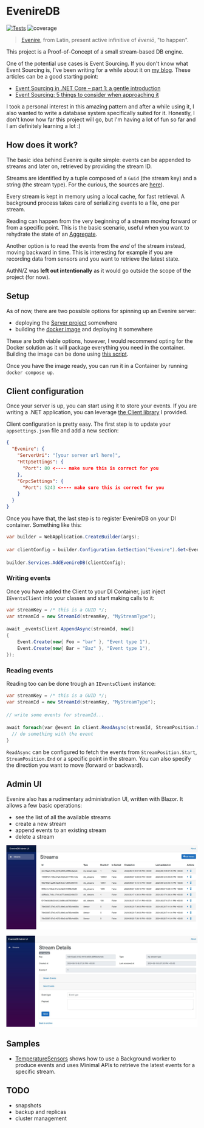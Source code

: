 # EvenireDB

[![Tests](https://github.com/mizrael/EvenireDB/actions/workflows/dotnet.yml/badge.svg)](https://github.com/mizrael/EvenireDB/actions/workflows/dotnet.yml)
![coverage](https://img.shields.io/endpoint?url=https://gist.githubusercontent.com/mizrael/ebd585c5ad0069d0e8486e43cade5793/raw/eveniredb-code-coverage.json)

> [Evenire](https://en.wiktionary.org/wiki/evenire), from Latin, present active infinitive of *ēveniō*, "to happen".

This project is a Proof-of-Concept of a small stream-based DB engine. 

One of the potential use cases is Event Sourcing. If you don't know what Event Sourcing is, I've been writing for a while about it on [my blog](https://www.davidguida.net). These articles can be a good starting point:
- [Event Sourcing in .NET Core – part 1: a gentle introduction](https://www.davidguida.net/event-sourcing-in-net-core-part-1-a-gentle-introduction/)
- [Event Sourcing: 5 things to consider when approaching it](https://www.davidguida.net/event-sourcing-things-to-consider)

I took a personal interest in this amazing pattern and after a while using it, I also wanted to write a database system specifically suited for it.
Honestly, I don't know how far this project will go, but I'm having a lot of fun so far and I am definitely learning a lot :)

## How does it work?

The basic idea behind Evenire is quite simple: events can be appended to streams and later on, retrieved by providing the stream ID.

Streams are identified by a tuple composed of a `Guid` (the stream key) and a string (the stream type). For the curious, the sources are [here](./src/EvenireDB.Common/StreamId.cs)).

Every stream is kept in memory using a local cache, for fast retrieval. A background process takes care of serializing events to a file, one per stream.

Reading can happen from the very beginning of a stream moving forward or from a specific point. This is the basic scenario, useful when you want to rehydrate the state of an [Aggregate](https://www.martinfowler.com/bliki/DDD_Aggregate.html).

Another option is to read the events from the _end_ of the stream instead, moving backward in time. This is interesting for example if you are recording data from sensors and you want to retrieve the latest state.

AuthN/Z was **left out intentionally** as it would go outside the scope of the project (for now).

## Setup

As of now, there are two possible options for spinning up an Evenire server:
- deploying the [Server project](https://github.com/mizrael/EvenireDB/tree/main/src/EvenireDB.Server) somewhere
- building the [docker image](https://github.com/mizrael/EvenireDB/blob/main/Dockerfile) and deploying it somewhere

These are both viable options, however, I would recommend opting for the Docker solution as it will package everything you need in the container. Building the image can be done using [this script](https://github.com/mizrael/EvenireDB/blob/main/scripts/dockerize.ps1).

Once you have the image ready, you can run it in a Container by running `docker compose up`.

## Client configuration

Once your server is up, you can start using it to store your events. If you are writing a .NET application, you can leverage [the Client library](https://github.com/mizrael/EvenireDB/tree/main/src/EvenireDB.Client) I provided.

Client configuration is pretty easy. The first step is to update your `appsettings.json` file and add a new section:
```json
{
  "Evenire": {
    "ServerUri": "[your server url here]",
    "HttpSettings": {
      "Port": 80 <---- make sure this is correct for you
    },
    "GrpcSettings": {
      "Port": 5243 <---- make sure this is correct for you
    }
  }
}
```

Once you have that, the last step is to register EvenireDB on your DI container. Something like this:

```csharp
var builder = WebApplication.CreateBuilder(args);

var clientConfig = builder.Configuration.GetSection("Evenire").Get<EvenireClientConfig>();

builder.Services.AddEvenireDB(clientConfig);
```

### Writing events

Once you have added the Client to your DI Container, just inject `IEventsClient` into your classes and start making calls to it:

```csharp
var streamKey = /* this is a GUID */;
var streamId = new StreamId(streamKey, "MyStreamType");

await _eventsClient.AppendAsync(streamId, new[]
{
    Event.Create(new{ Foo = "bar" }, "Event type 1"),
    Event.Create(new{ Bar = "Baz" }, "Event type 1"),
});
```

### Reading events

Reading too can be done trough an `IEventsClient` instance:

```csharp
var streamKey = /* this is a GUID */;
var streamId = new StreamId(streamKey, "MyStreamType");

// write some events for streamId...

await foreach(var @event in client.ReadAsync(streamId, StreamPosition.Start, Direction.Forward).ConfigureAwait(false)){
  // do something with the event
}
```

`ReadAsync` can be configured to fetch the events from `StreamPosition.Start`, `StreamPosition.End` or a specific point in the stream. You can also specify the direction you want to move (forward or backward).

## Admin UI
Evenire also has a rudimentary administration UI, written with Blazor. It allows a few basic operations:
- see the list of all the available streams
- create a new stream
- append events to an existing stream
- delete a stream

![streams archive](./docs/assets/streams_archive.jpg)

![stream details](./docs/assets/stream_details.jpg)

## Samples
- [TemperatureSensors](https://github.com/mizrael/EvenireDB/tree/main/samples/EvenireDB.Samples.TemperatureSensors) shows how to use a Background worker to produce events and uses Minimal APIs to retrieve the latest events for a specific stream.

## TODO
- snapshots
- backup and replicas
- cluster management

